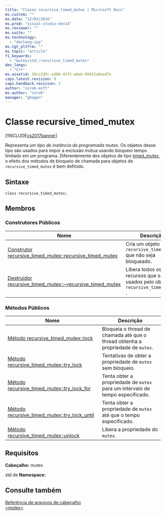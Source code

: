```yaml
---
title: "Classe recursive_timed_mutex | Microsoft Docs"
ms.custom: ""
ms.date: "12/03/2016"
ms.prod: "visual-studio-dev14"
ms.reviewer: ""
ms.suite: ""
ms.technology: 
  - "devlang-cpp"
ms.tgt_pltfrm: ""
ms.topic: "article"
f1_keywords: 
  - "mutex/std::recursive_timed_mutex"
dev_langs: 
  - "C++"
ms.assetid: 59cc2d5c-ed80-45f3-a0a8-05652a8ead7e
caps.latest.revision: 9
caps.handback.revision: 3
author: "corob-msft"
ms.author: "corob"
manager: "ghogen"
---
```

# Classe recursive_timed_mutex
[!INCLUDE[vs2017banner](../assembler/inline/includes/vs2017banner.md)]

Representa *um tipo de instância do programada mutex*.  Os objetos desse tipo são usados para impor a exclusão mútua usando bloqueio tempo limitado em um programa.  Diferentemente dos objetos de tipo [timed\_mutex](../standard-library/timed-mutex-class.md), o efeito dos métodos de bloqueio de chamada para objetos de `recursive_timed_mutex` é bem definido.  
  
## Sintaxe  
  
```  
class recursive_timed_mutex;  
```  
  
## Membros  
  
### Construtores Públicos  
  
|Nome|Descrição|  
|----------|---------------|  
|[Construtor recursive\_timed\_mutex::recursive\_timed\_mutex](../Topic/recursive_timed_mutex::recursive_timed_mutex%20Constructor.md)|Cria um objeto de `recursive_timed_mutex` que não seja bloqueado.|  
|[Destruidor recursive\_timed\_mutex::~recursive\_timed\_mutex](../Topic/recursive_timed_mutex::~recursive_timed_mutex%20Destructor.md)|Libera todos os recursos que são usados pelo objeto de `recursive_timed_mutex` .|  
  
### Métodos Públicos  
  
|Nome|Descrição|  
|----------|---------------|  
|[Método recursive\_timed\_mutex::lock](../Topic/recursive_timed_mutex::lock%20Method.md)|Bloqueia o thread de chamada até que o thread obtenha a propriedade de `mutex`.|  
|[Método recursive\_timed\_mutex::try\_lock](../Topic/recursive_timed_mutex::try_lock%20Method.md)|Tentativas de obter a propriedade de `mutex` sem bloqueio.|  
|[Método recursive\_timed\_mutex::try\_lock\_for](../Topic/recursive_timed_mutex::try_lock_for%20Method.md)|Tenta obter a propriedade de `mutex` para um intervalo de tempo especificado.|  
|[Método recursive\_timed\_mutex::try\_lock\_until](../Topic/recursive_timed_mutex::try_lock_until%20Method.md)|Tenta obter a propriedade de `mutex` até que o tempo especificado.|  
|[Método recursive\_timed\_mutex::unlock](../Topic/recursive_timed_mutex::unlock%20Method.md)|Libera a propriedade do `mutex`.|  
  
## Requisitos  
 **Cabeçalho:** mutex  
  
 std de **Namespace:**  
  
## Consulte também  
 [Referência de arquivos de cabeçalho](../standard-library/cpp-standard-library-header-files.md)   
 [\<mutex\>](../standard-library/mutex.md)